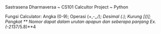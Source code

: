 Sastrasena Dharmaversa ~ CS101
Calcultor Project ~ Python

Fungsi Calculator:
Angka (0-9); Operasi (+,-,*,/); Desimal (.); Kurung [()]; Pangkat **
Nomor dapat dalam urutan apapun dan seberapa panjang 
Ex. (-21*37/5.8)**4
